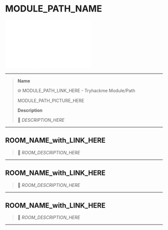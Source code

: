 # MODULE_PATH_NAME

![tryhackme.com - © TryHackMe](.gitbook/assets/tryhackme-logo-small.png)

---

> **Name**
>
> 🌐 MODULE_PATH_LINK_HERE - Tryhackme Module/Path
>
> MODULE_PATH_PICTURE_HERE
>
> **Description**
>
> 📝 *DESCRIPTION_HERE*
>

------

## ROOM_NAME_with_LINK_HERE

> 📝 *ROOM_DESCRIPTION_HERE*





------

## ROOM_NAME_with_LINK_HERE

> 📝 *ROOM_DESCRIPTION_HERE*





------

## ROOM_NAME_with_LINK_HERE

> 📝 *ROOM_DESCRIPTION_HERE*



------

